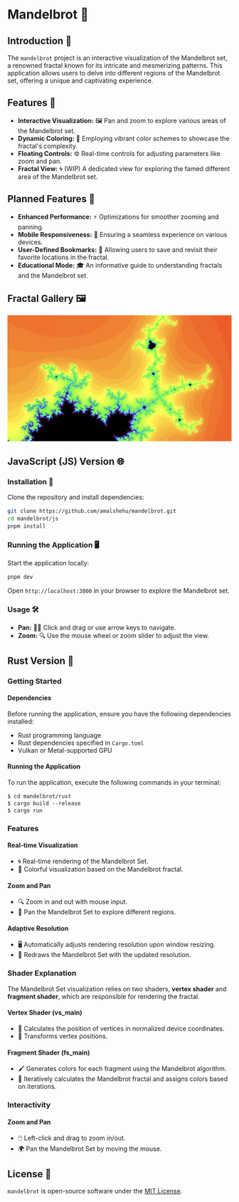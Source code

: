 # Mandelbrot 🌌

## Introduction 🌟

The `mandelbrot` project is an interactive visualization of the Mandelbrot set, a renowned fractal known for its intricate and mesmerizing patterns. This application allows users to delve into different regions of the Mandelbrot set, offering a unique and captivating experience.

## Features 🚀

- **Interactive Visualization:** 🖼️ Pan and zoom to explore various areas of the Mandelbrot set.
- **Dynamic Coloring:** 🎨 Employing vibrant color schemes to showcase the fractal's complexity.
- **Floating Controls:** ⚙️ Real-time controls for adjusting parameters like zoom and pan.
- **Fractal View:** 🌀 (WIP) A dedicated view for exploring the famed different area of the Mandelbrot set.

## Planned Features 📅

- **Enhanced Performance:** ⚡ Optimizations for smoother zooming and panning.
- **Mobile Responsiveness:** 📱 Ensuring a seamless experience on various devices.
- **User-Defined Bookmarks:** 📌 Allowing users to save and revisit their favorite locations in the fractal.
- **Educational Mode:** 🎓 An informative guide to understanding fractals and the Mandelbrot set.

## Fractal Gallery 🖼️

![Zoom Level 1](js/public/1.jpg)

## JavaScript (JS) Version 🌐

### Installation 💾

Clone the repository and install dependencies:

```bash
git clone https://github.com/amalshehu/mandelbrot.git
cd mandelbrot/js
pnpm install
```

### Running the Application 🖥️

Start the application locally:

```bash
pnpm dev
```

Open `http://localhost:3000` in your browser to explore the Mandelbrot set.

### Usage 🛠️

- **Pan:** 🚶‍♂️ Click and drag or use arrow keys to navigate.
- **Zoom:** 🔍 Use the mouse wheel or zoom slider to adjust the view.

## Rust Version 🦀

### Getting Started

#### Dependencies

Before running the application, ensure you have the following dependencies installed:

- Rust programming language
- Rust dependencies specified in `Cargo.toml`
- Vulkan or Metal-supported GPU

#### Running the Application

To run the application, execute the following commands in your terminal:

```shell
$ cd mandelbrot/rust
$ cargo build --release
$ cargo run
```

### Features

#### Real-time Visualization

- 🌀 Real-time rendering of the Mandelbrot Set.
- 🌈 Colorful visualization based on the Mandelbrot fractal.

#### Zoom and Pan

- 🔍 Zoom in and out with mouse input.
- 📌 Pan the Mandelbrot Set to explore different regions.

#### Adaptive Resolution

- 🖥️ Automatically adjusts rendering resolution upon window resizing.
- 🔄 Redraws the Mandelbrot Set with the updated resolution.

### Shader Explanation

The Mandelbrot Set visualization relies on two shaders, **vertex shader** and **fragment shader**, which are responsible for rendering the fractal.

#### Vertex Shader (vs_main)

- 🎯 Calculates the position of vertices in normalized device coordinates.
- 🧩 Transforms vertex positions.

#### Fragment Shader (fs_main)

- 🖌️ Generates colors for each fragment using the Mandelbrot algorithm.
- 🌟 Iteratively calculates the Mandelbrot fractal and assigns colors based on iterations.

### Interactivity

#### Zoom and Pan

- 🖱️ Left-click and drag to zoom in/out.
- 🌍 Pan the Mandelbrot Set by moving the mouse.

## License 📜

`mandelbrot` is open-source software under the [MIT License](LICENSE).
